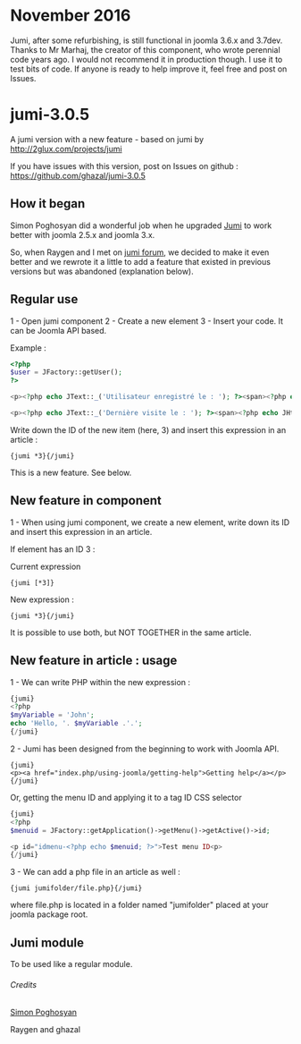 # November 2016 
Jumi, after some refurbishing, is still functional in joomla 3.6.x and 3.7dev.
Thanks to Mr Marhaj, the creator of this component, who wrote perennial code years ago.
I would not recommend it in production though. I use it to test bits of code.
If anyone is ready to help improve it, feel free and post on Issues.

jumi-3.0.5
==========

A jumi version with a new feature - based on jumi by http://2glux.com/projects/jumi

If you have issues with this version, post on Issues on github :
https://github.com/ghazal/jumi-3.0.5

## How it began
Simon Poghosyan did a wonderful job when he upgraded [Jumi](http://2glux.com/projects/jumi) to work better with joomla 2.5.x and joomla 3.x.

So, when Raygen and I met on [jumi forum](http://2glux.com/forum/jumi/), we decided to make it even better and we rewrote it a little to add a feature that existed in previous versions but was abandoned (explanation below).

## Regular use
1 - Open jumi component
2 - Create a new element
3 - Insert your code. It can be Joomla API based.

Example :
```php
<?php
$user = JFactory::getUser();
?>

<p><?php echo JText::_('Utilisateur enregistré le : '); ?><span><?php echo JHtml::_('date', $user->registerDate); ?></span></p>

<p><?php echo JText::_('Dernière visite le : '); ?><span><?php echo JHtml::_('date', $user->lastvisitDate); ?></span></p>
```
Write down the ID of the new item (here, 3) and insert this expression in an article :
``` 
{jumi *3}{/jumi}
```
This is a new feature. See below.

## New feature in component 
1 - When using jumi component, we create a new element, write down its ID and insert this expression in an article.

If element has an ID 3 :

Current expression
``` 
{jumi [*3]}
```
New expression :

``` 
{jumi *3}{/jumi}
```
It is possible to use both, but NOT TOGETHER in the same article.

## New feature in article : usage

1 - We can write PHP within the new expression  :

```php
{jumi}
<?php
$myVariable = 'John';
echo 'Hello, '. $myVariable .'.';
{/jumi}
```


2 - Jumi has been designed from the beginning to work with Joomla API.

```
{jumi}
<p><a href="index.php/using-joomla/getting-help">Getting help</a></p>
{/jumi}
```


Or, getting the menu ID and applying it to a tag ID CSS selector

```php
{jumi}
<?php 
$menuid = JFactory::getApplication()->getMenu()->getActive()->id;

<p id="idmenu-<?php echo $menuid; ?>">Test menu ID<p>
{/jumi}
```

3 - We can add a php file in an article as well :

```
{jumi jumifolder/file.php}{/jumi}
```
where file.php is located in a folder named "jumifolder" placed at your joomla package root.

## Jumi module
To be used like a regular module.


###### Credits
[Simon Poghosyan](http://2glux.com/projects/jumi)

Raygen and ghazal
